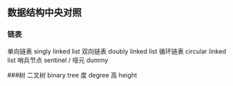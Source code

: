 ## 数据结构中央对照

### 链表
单向链表 singly linked list
双向链表 doubly linked list
循环链表 circular linked list 
哨兵节点 sentinel / 哑元 dummy

###树
二叉树 binary tree
度 degree
高 height
